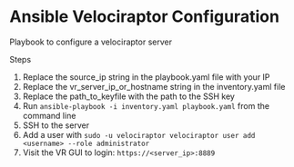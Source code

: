 # Ansible Velociraptor Configuration

Playbook to configure a velociraptor server

Steps
1. Replace the source_ip string in the playbook.yaml file with your IP
2. Replace the vr_server_ip_or_hostname string in the inventory.yaml file
3. Replace the path_to_keyfile with the path to the SSH key
4. Run `ansible-playbook -i inventory.yaml playbook.yaml` from the command line
5. SSH to the server
6. Add a user with `sudo -u velociraptor velociraptor user add <username> --role administrator`
7. Visit the VR GUI to login: `https://<server_ip>:8889`